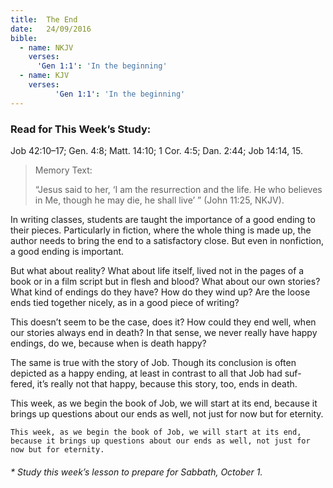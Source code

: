 ```yaml
---
title:  The End
date:   24/09/2016
bible:
  - name: NKJV
    verses: 
      'Gen 1:1': 'In the beginning'
  - name: KJV
    verses: 
          'Gen 1:1': 'In the beginning'
---
```


### Read for This Week’s Study:
Job 42:10–17; Gen. 4:8; Matt. 14:10; 1 Cor. 4:5; Dan. 2:44; Job 14:14, 15.

> <p>Memory Text:</p>
> “Jesus said to her, ‘I am the resurrection and the life. He who believes in Me, though he may die, he shall live’ ” (John 11:25, NKJV).

In writing classes, students are taught the importance of a good ending to their pieces. Particularly in fiction, where the whole thing is made up, the author needs to bring the end to a satisfactory close. But even in nonfiction, a good ending is important.

But what about reality? What about life itself, lived not in the pages of a book or in a film script but in flesh and blood? What about our own stories? What kind of endings do they have? How do they wind up? Are the loose ends tied together nicely, as in a good piece of writing?

This doesn’t seem to be the case, does it? How could they end well, when our stories always end in death? In that sense, we never really have happy endings, do we, because when is death happy?

The same is true with the story of Job. Though its conclusion is often depicted as a happy ending, at least in contrast to all that Job had suf- fered, it’s really not that happy, because this story, too, ends in death.

This week, as we begin the book of Job, we will start at its end, because it brings up questions about our ends as well, not just for now but for eternity.

```This week, as we begin the book of Job, we will start at its end, because it brings up questions about our ends as well, not just for now but for eternity.```

###### * Study this week’s lesson to prepare for Sabbath, October 1.